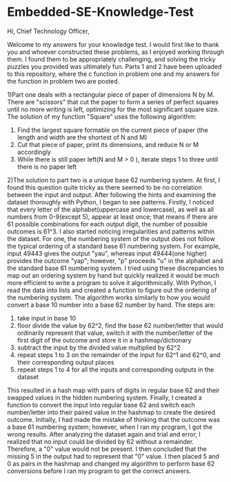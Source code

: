 # Embedded-SE-Knowledge-Test

Hi, Chief Technology Officer,

Welcome to my answers for your knowledge test. I would first like to thank you and whoever constructed these problems, as I enjoyed working through them. I found them to be appropriately challenging, and solving the tricky puzzles you provided was ultimately fun. Parts 1 and 2 have been uploaded to this repository, where the c function in problem one and my answers for the function in problem two are posted.

1)Part one deals with a rectangular piece of paper of dimensions N by M. There are "scissors" that cut the paper to form a series of perfect squares until no more writing is left, optimizing for the most significant square size. The solution of my function "Square" uses the following algorithm:

  1. Find the largest square formable on the current piece of paper (the length and width are the shortest of N and M)
  2. Cut that piece of paper, print its dimensions, and reduce N or M accordingly
  3. While there is still paper left(N and M > 0 ), iterate steps 1 to three until there is no paper left


2)The solution to part two is a unique base 62 numbering system. At first, I found this question quite tricky as there seemed to be no correlation between the input and output. After following the hints and examining the dataset thoroughly with Python, I began to see patterns. Firstly, I noticed that every letter of the alphabet(uppercase and lowercase), as well as all numbers from 0-9(except 5), appear at least once; that means if there are 61 possible combinations for each output digit, the number of possible outcomes is 61^3. I also started noticing irregularities and patterns within the dataset. For one, the numbering system of the output does not follow the typical ordering of a standard base 61 numbering system. For example, input 49443 gives the output "yau", whereas input 49444(one higher) provides the outcome "yap"; however, "p" proceeds "u" in the alphabet and the standard base 61 numbering system. I tried using these discrepancies to map out an ordering system by hand but quickly realized it would be much more efficient to write a program to solve it algorithmically. With Python, I read the data into lists and created a function to figure out the ordering of the numbering system. The algorithm works similarly to how you would convert a base 10 number into a base 62 number by hand. The steps are:

  1. take input in base 10
  2. floor divide the value by 62^2, find the base 62 number/letter that would ordinarily represent that value, switch it with the number/letter of the first digit of the outcome and store it in a hashmap/dictionary
  3. subtract the input by the divided value multiplied by 62^2
  4. repeat steps 1 to 3 on the remainder of the input for 62^1 and 62^0, and their corresponding output places
  5. repeat steps 1 to 4 for all the inputs and corresponding outputs in the dataset
     
This resulted in a hash map with pairs of digits in regular base 62 and their swapped values in the hidden numbering system. Finally, I created a function to convert the input into regular base 62 and switch each number/letter into their paired value in the hashmap to create the desired outcome. Initially, I had made the mistake of thinking that the outcome was a base 61 numbering system; however, when I ran my program, I got the wrong results. After analyzing the dataset again and trial and error, I realized that no input could be divided by 62 without a remainder. Therefore, a "0" value would not be present. I then concluded that the missing 5 in the output had to represent that "0" value. I then placed 5 and 0 as pairs in the hashmap and changed my algorithm to perform base 62 conversions before I ran my program to get the correct answers.
